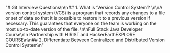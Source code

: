 "# Git Interview Questions\n\n## 1. What is ‘Version Control System’? \n\nA version control system (VCS) is a program that records any changes to a file or set of data so that it is possible to restore it to a previous version if necessary. This guarantees that everyone on the team is working on the most up-to-date version of the file. \n\nFull Stack Java Developer Course\nIn Partnership with HIRIST and HackerEarthEXPLORE COURSE\n\n## 2. Differentiate Between Centralized and Distributed Version Control System\n"